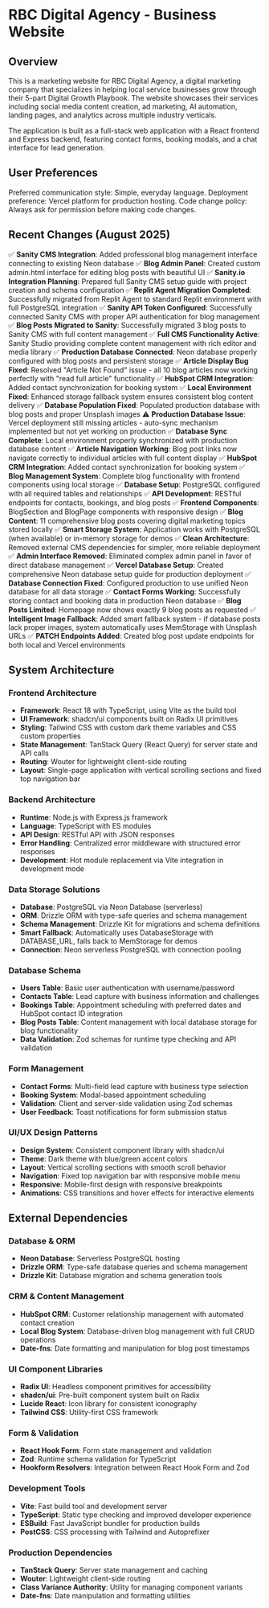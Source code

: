 # RBC Digital Agency - Business Website

## Overview

This is a marketing website for RBC Digital Agency, a digital marketing company that specializes in helping local service businesses grow through their 5-part Digital Growth Playbook. The website showcases their services including social media content creation, ad marketing, AI automation, landing pages, and analytics across multiple industry verticals.

The application is built as a full-stack web application with a React frontend and Express backend, featuring contact forms, booking modals, and a chat interface for lead generation.

## User Preferences

Preferred communication style: Simple, everyday language.
Deployment preference: Vercel platform for production hosting.
Code change policy: Always ask for permission before making code changes.

## Recent Changes (August 2025)

✅ **Sanity CMS Integration**: Added professional blog management interface connecting to existing Neon database
✅ **Blog Admin Panel**: Created custom admin.html interface for editing blog posts with beautiful UI
✅ **Sanity.io Integration Planning**: Prepared full Sanity CMS setup guide with project creation and schema configuration
✅ **Replit Agent Migration Completed**: Successfully migrated from Replit Agent to standard Replit environment with full PostgreSQL integration
✅ **Sanity API Token Configured**: Successfully connected Sanity CMS with proper API authentication for blog management
✅ **Blog Posts Migrated to Sanity**: Successfully migrated 3 blog posts to Sanity CMS with full content management
✅ **Full CMS Functionality Active**: Sanity Studio providing complete content management with rich editor and media library
✅ **Production Database Connected**: Neon database properly configured with blog posts and persistent storage
✅ **Article Display Bug Fixed**: Resolved "Article Not Found" issue - all 10 blog articles now working perfectly with "read full article" functionality
✅ **HubSpot CRM Integration**: Added contact synchronization for booking system
✅ **Local Environment Fixed**: Enhanced storage fallback system ensures consistent blog content delivery
✅ **Database Population Fixed**: Populated production database with blog posts and proper Unsplash images
⚠️ **Production Database Issue**: Vercel deployment still missing articles - auto-sync mechanism implemented but not yet working on production
✅ **Database Sync Complete**: Local environment properly synchronized with production database content
✅ **Article Navigation Working**: Blog post links now navigate correctly to individual articles with full content display
✅ **HubSpot CRM Integration**: Added contact synchronization for booking system
✅ **Blog Management System**: Complete blog functionality with frontend components using local storage
✅ **Database Setup**: PostgreSQL configured with all required tables and relationships
✅ **API Development**: RESTful endpoints for contacts, bookings, and blog posts
✅ **Frontend Components**: BlogSection and BlogPage components with responsive design
✅ **Blog Content**: 11 comprehensive blog posts covering digital marketing topics stored locally
✅ **Smart Storage System**: Application works with PostgreSQL (when available) or in-memory storage for demos
✅ **Clean Architecture**: Removed external CMS dependencies for simpler, more reliable deployment
✅ **Admin Interface Removed**: Eliminated complex admin panel in favor of direct database management
✅ **Vercel Database Setup**: Created comprehensive Neon database setup guide for production deployment
✅ **Database Connection Fixed**: Configured production to use unified Neon database for all data storage
✅ **Contact Forms Working**: Successfully storing contact and booking data in production Neon database
✅ **Blog Posts Limited**: Homepage now shows exactly 9 blog posts as requested
✅ **Intelligent Image Fallback**: Added smart fallback system - if database posts lack proper images, system automatically uses MemStorage with Unsplash URLs
✅ **PATCH Endpoints Added**: Created blog post update endpoints for both local and Vercel environments

## System Architecture

### Frontend Architecture
- **Framework**: React 18 with TypeScript, using Vite as the build tool
- **UI Framework**: shadcn/ui components built on Radix UI primitives
- **Styling**: Tailwind CSS with custom dark theme variables and CSS custom properties
- **State Management**: TanStack Query (React Query) for server state and API calls
- **Routing**: Wouter for lightweight client-side routing
- **Layout**: Single-page application with vertical scrolling sections and fixed top navigation bar

### Backend Architecture
- **Runtime**: Node.js with Express.js framework
- **Language**: TypeScript with ES modules
- **API Design**: RESTful API with JSON responses
- **Error Handling**: Centralized error middleware with structured error responses
- **Development**: Hot module replacement via Vite integration in development mode

### Data Storage Solutions
- **Database**: PostgreSQL via Neon Database (serverless)
- **ORM**: Drizzle ORM with type-safe queries and schema management
- **Schema Management**: Drizzle Kit for migrations and schema definitions
- **Smart Fallback**: Automatically uses DatabaseStorage with DATABASE_URL, falls back to MemStorage for demos
- **Connection**: Neon serverless PostgreSQL with connection pooling

### Database Schema
- **Users Table**: Basic user authentication with username/password
- **Contacts Table**: Lead capture with business information and challenges
- **Bookings Table**: Appointment scheduling with preferred dates and HubSpot contact ID integration
- **Blog Posts Table**: Content management with local database storage for blog functionality
- **Data Validation**: Zod schemas for runtime type checking and API validation

### Form Management
- **Contact Forms**: Multi-field lead capture with business type selection
- **Booking System**: Modal-based appointment scheduling
- **Validation**: Client and server-side validation using Zod schemas
- **User Feedback**: Toast notifications for form submission status

### UI/UX Design Patterns
- **Design System**: Consistent component library with shadcn/ui
- **Theme**: Dark theme with blue/green accent colors
- **Layout**: Vertical scrolling sections with smooth scroll behavior
- **Navigation**: Fixed top navigation bar with responsive mobile menu
- **Responsive**: Mobile-first design with responsive breakpoints
- **Animations**: CSS transitions and hover effects for interactive elements

## External Dependencies

### Database & ORM
- **Neon Database**: Serverless PostgreSQL hosting
- **Drizzle ORM**: Type-safe database queries and schema management
- **Drizzle Kit**: Database migration and schema generation tools

### CRM & Content Management
- **HubSpot CRM**: Customer relationship management with automated contact creation
- **Local Blog System**: Database-driven blog management with full CRUD operations
- **Date-fns**: Date formatting and manipulation for blog post timestamps

### UI Component Libraries
- **Radix UI**: Headless component primitives for accessibility
- **shadcn/ui**: Pre-built component system built on Radix
- **Lucide React**: Icon library for consistent iconography
- **Tailwind CSS**: Utility-first CSS framework

### Form & Validation
- **React Hook Form**: Form state management and validation
- **Zod**: Runtime schema validation for TypeScript
- **Hookform Resolvers**: Integration between React Hook Form and Zod

### Development Tools
- **Vite**: Fast build tool and development server
- **TypeScript**: Static type checking and improved developer experience
- **ESBuild**: Fast JavaScript bundler for production builds
- **PostCSS**: CSS processing with Tailwind and Autoprefixer

### Production Dependencies
- **TanStack Query**: Server state management and caching
- **Wouter**: Lightweight client-side routing
- **Class Variance Authority**: Utility for managing component variants
- **Date-fns**: Date manipulation and formatting utilities